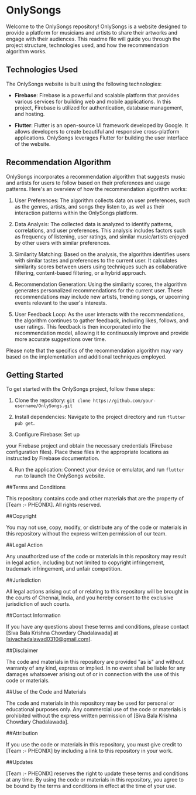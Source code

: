 # OnlySongs

Welcome to the OnlySongs repository! OnlySongs is a website designed to provide a platform for musicians and artists to share their artworks and engage with their audiences. This readme file will guide you through the project structure, technologies used, and how the recommendation algorithm works.

## Technologies Used

The OnlySongs website is built using the following technologies:

- **Firebase**: Firebase is a powerful and scalable platform that provides various services for building web and mobile applications. In this project, Firebase is utilized for authentication, database management, and hosting.

- **Flutter**: Flutter is an open-source UI framework developed by Google. It allows developers to create beautiful and responsive cross-platform applications. OnlySongs leverages Flutter for building the user interface of the website.

## Recommendation Algorithm

OnlySongs incorporates a recommendation algorithm that suggests music and artists for users to follow based on their preferences and usage patterns. Here's an overview of how the recommendation algorithm works:

1. User Preferences: The algorithm collects data on user preferences, such as the genres, artists, and songs they listen to, as well as their interaction patterns within the OnlySongs platform.

2. Data Analysis: The collected data is analyzed to identify patterns, correlations, and user preferences. This analysis includes factors such as frequency of listening, user ratings, and similar music/artists enjoyed by other users with similar preferences.

3. Similarity Matching: Based on the analysis, the algorithm identifies users with similar tastes and preferences to the current user. It calculates similarity scores between users using techniques such as collaborative filtering, content-based filtering, or a hybrid approach.

4. Recommendation Generation: Using the similarity scores, the algorithm generates personalized recommendations for the current user. These recommendations may include new artists, trending songs, or upcoming events relevant to the user's interests.

5. User Feedback Loop: As the user interacts with the recommendations, the algorithm continues to gather feedback, including likes, follows, and user ratings. This feedback is then incorporated into the recommendation model, allowing it to continuously improve and provide more accurate suggestions over time.

Please note that the specifics of the recommendation algorithm may vary based on the implementation and additional techniques employed.

## Getting Started

To get started with the OnlySongs project, follow these steps:

1. Clone the repository: `git clone https://github.com/your-username/OnlySongs.git`

2. Install dependencies: Navigate to the project directory and run `flutter pub get`.

3. Configure Firebase: Set up

 your Firebase project and obtain the necessary credentials (Firebase configuration files). Place these files in the appropriate locations as instructed by Firebase documentation.

4. Run the application: Connect your device or emulator, and run `flutter run` to launch the OnlySongs website.
   

##Terms and Conditions

This repository contains code and other materials that are the property of [Team :- PHEONIX]. All rights reserved.

##Copyright

You may not use, copy, modify, or distribute any of the code or materials in this repository without the express written permission of our team.

##Legal Action

Any unauthorized use of the code or materials in this repository may result in legal action, including but not limited to copyright infringement, trademark infringement, and unfair competition.

##Jurisdiction

All legal actions arising out of or relating to this repository will be brought in the courts of Chennai, India, and you hereby consent to the exclusive jurisdiction of such courts.

##Contact Information

If you have any questions about these terms and conditions, please contact [Siva Bala Krishna Chowdary Chadalawada] at [sivachadalawad0310@gmail.com]. 

##Disclaimer

The code and materials in this repository are provided "as is" and without warranty of any kind, express or implied. In no event shall be liable for any damages whatsoever arising out of or in connection with the use of this code or materials. 

##Use of the Code and Materials

The code and materials in this repository may be used for personal or educational purposes only. Any commercial use of the code or materials is prohibited without the express written permission of [Siva Bala Krishna Chowdary Chadalawada]. 

##Attribution

If you use the code or materials in this repository, you must give credit to [Team :- PHEONIX] by including a link to this repository in your work. 

##Updates

[Team :- PHEONIX] reserves the right to update these terms and conditions at any time. By using the code or materials in this repository, you agree to be bound by the terms and conditions in effect at the time of your use.

